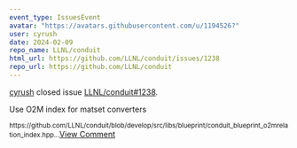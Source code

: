 ```yaml
---
event_type: IssuesEvent
avatar: "https://avatars.githubusercontent.com/u/1194526?"
user: cyrush
date: 2024-02-09
repo_name: LLNL/conduit
html_url: https://github.com/LLNL/conduit/issues/1238
repo_url: https://github.com/LLNL/conduit
---
```


<a href='https://github.com/cyrush' target='_blank'>cyrush</a> closed issue <a href='https://github.com/LLNL/conduit/issues/1238' target='_blank'>LLNL/conduit#1238</a>.

<p>Use O2M index for matset converters</p><small>https://github.com/LLNL/conduit/blob/develop/src/libs/blueprint/conduit_blueprint_o2mrelation_index.hpp...</small><a href='https://github.com/LLNL/conduit/issues/1238' target='_blank'>View Comment</a>